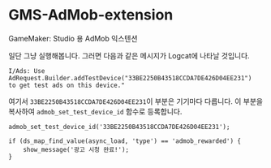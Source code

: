 # GMS-AdMob-extension
GameMaker: Studio 용 AdMob 익스텐션

일단 그냥 실행해봅니다.
그러면 다음과 같은 메시지가 Logcat에 나타날 것입니다.
```
I/Ads: Use AdRequest.Builder.addTestDevice("33BE2250B43518CCDA7DE426D04EE231")
to get test ads on this device."
```
여기서 `33BE2250B43518CCDA7DE426D04EE231`이 부분은 기기마다 다릅니다. 이 부분을 복사하여 `admob_set_test_device_id` 함수로 등록합니다.

```gml
admob_set_test_device_id('33BE2250B43518CCDA7DE426D04EE231');
```

```gml
if (ds_map_find_value(async_load, 'type') == 'admob_rewarded') {
    show_message('광고 시청 완료!');
}
```